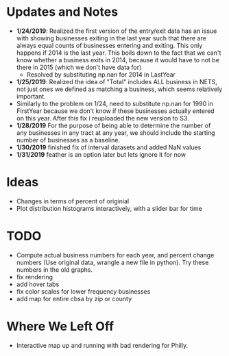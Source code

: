 # Updates and Notes

- **1/24/2019**:  Realized the first version of the entry/exit data has an issue with showing businesses exiting in the last year such that there are always equal counts of businesses entering and exiting. This only happens if 2014 is the last year.  This boils down to the fact that we can't know whether a business exits in 2014, because it would have to not be there in 2015 (which we don't have data for)
  - Resolved by substituting np.nan for 2014 in LastYear
- **1/25/2019**: Realized the idea of "Total" includes ALL business in NETS, not just ones we defined as matching a business, which seems relatively important.
- Similarly to the problem on 1/24, need to substitute np.nan for 1990 in FirstYear because we don't know if these businesses actually entered on this year. After this fix i reuploaded the new version to S3.
- **1/28/2019** For the purpose of being able to determine the number of any businesses in any tract at any year, we should include the starting number of businesses as a baseline.  
- **1/30/2019** finished fix of interval datasets and added NaN values 
- **1/31/2019** feather is an option later but lets ignore it for now

# Ideas

- Changes in terms of percent of originial
- Plot distribution histograms interactively, with a slider bar for time

# TODO

- Compute actual business numbers for each year, and percent change numbers (Use original data, wrangle a new file in python).  Try these numbers in the old graphs.
- fix rendering
- add hover tabs
- fix color scales for lower frequency businesses
- add map for entire cbsa by zip or county



# Where We Left Off
- Interactive map up and running with bad rendering for Philly.